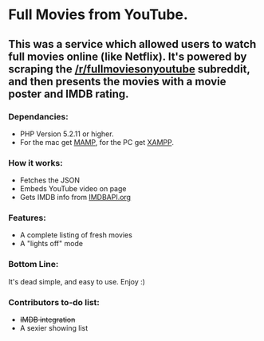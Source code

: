 # Full Movies from YouTube.

## This was a service which allowed users to watch full movies online (like Netflix). It's powered by scraping the [/r/fullmoviesonyoutube](https://www.reddit.com/r/fullmoviesonyoutube/) subreddit, and then presents the movies with a movie poster and IMDB rating.

### Dependancies:
- PHP Version 5.2.11 or higher. 
- For the mac get [MAMP](http://www.mamp.info/en/index.html), for the PC get [XAMPP](http://www.apachefriends.org/en/xampp.html).

### How it works:

- Fetches the JSON
- Embeds YouTube video on page
- Gets IMDB info from [IMDBAPI.org](http://imdbapi.org/)

### Features:

- A complete listing of fresh movies
- A "lights off" mode

### Bottom Line:

It's dead simple, and easy to use. Enjoy :)

### Contributors to-do list:

- <s> IMDB integration </s>
- A sexier showing list
